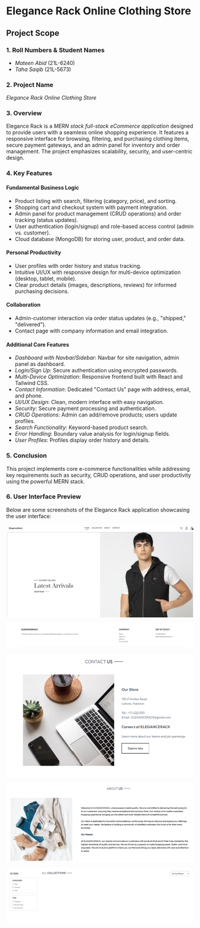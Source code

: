 # Elegance Rack Online Clothing Store

## Project Scope

### 1. Roll Numbers & Student Names
- *Mateen Abid* (21L-6240)  
- *Taha Saqib* (21L-5673)

### 2. Project Name
*Elegance Rack Online Clothing Store*

### 3. Overview
Elegance Rack is a *MERN stack full-stack eCommerce application* designed to provide users with a seamless online shopping experience. It features a responsive interface for browsing, filtering, and purchasing clothing items, secure payment gateways, and an admin panel for inventory and order management. The project emphasizes scalability, security, and user-centric design.

### 4. Key Features

#### Fundamental Business Logic
- Product listing with search, filtering (category, price), and sorting.
- Shopping cart and checkout system with payment integration.
- Admin panel for product management (CRUD operations) and order tracking (status updates).
- User authentication (login/signup) and role-based access control (admin vs. customer).
- Cloud database (MongoDB) for storing user, product, and order data.

#### Personal Productivity
- User profiles with order history and status tracking.
- Intuitive UI/UX with responsive design for multi-device optimization (desktop, tablet, mobile).
- Clear product details (images, descriptions, reviews) for informed purchasing decisions.

#### Collaboration
- Admin-customer interaction via order status updates (e.g., "shipped," "delivered").
- Contact page with company information and email integration.

#### Additional Core Features
- *Dashboard with Navbar/Sidebar*: Navbar for site navigation, admin panel as dashboard.
- *Login/Sign Up*: Secure authentication using encrypted passwords.
- *Multi-Device Optimization*: Responsive frontend built with React and Tailwind CSS.
- *Contact Information*: Dedicated "Contact Us" page with address, email, and phone.
- *UI/UX Design*: Clean, modern interface with easy navigation.
- *Security*: Secure payment processing and authentication.
- *CRUD Operations*: Admin can add/remove products; users update profiles.
- *Search Functionality*: Keyword-based product search.
- *Error Handling*: Boundary value analysis for login/signup fields.
- *User Profiles*: Profiles display order history and details.

### 5. Conclusion
This project implements core e-commerce functionalities while addressing key requirements such as security, CRUD operations, and user productivity using the powerful MERN stack.

### 6. User Interface Preview

Below are some screenshots of the Elegance Rack application showcasing the user interface:

![Homepage](./assets/11.png)  

![Product Listing](./assets/22.png)  

![Product Details](./assets/33.png)  

![Shopping Cart](./assets/44.png)  

![Admin Panel](./assets/55.png)  
